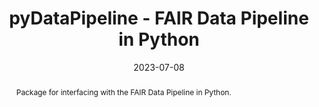 ---
title: 'pyDataPipeline - FAIR Data Pipeline in Python'
authors:
- Ryan Field
- Dennis Reddhoff
- Robert Turner
- Bruno Viola
- Kristian Zarabski
date: '2023-07-08'
publishDate: '2023-07-08T12:00:00.229650Z'
publication_types:
- software
publication: 'Zenodo'
abstract: Package for interfacing with the FAIR Data Pipeline in Python.
links:
- name: DOI
  url: https://zenodo.org/doi/10.5281/zenodo.5548002
- name: GitHub
  url: https://github.com/FAIRDataPipeline/pyDataPipeline
---